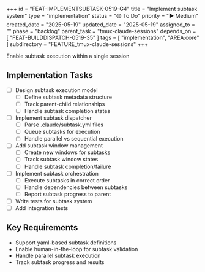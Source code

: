+++
id = "FEAT-IMPLEMENTSUBTASK-0519-G4"
title = "Implement subtask system"
type = "implementation"
status = "🟡 To Do"
priority = "▶️ Medium"
created_date = "2025-05-19"
updated_date = "2025-05-19"
assigned_to = ""
phase = "backlog"
parent_task = "tmux-claude-sessions"
depends_on = [ "FEAT-BUILDDISPATCH-0519-35" ]
tags = [ "implementation", "AREA:core" ]
subdirectory = "FEATURE_tmux-claude-sessions"
+++

Enable subtask execution within a single session

## Implementation Tasks
- [ ] Design subtask execution model
  - [ ] Define subtask metadata structure
  - [ ] Track parent-child relationships
  - [ ] Handle subtask completion states
- [ ] Implement subtask dispatcher
  - [ ] Parse .claude/subtask.yml files
  - [ ] Queue subtasks for execution
  - [ ] Handle parallel vs sequential execution
- [ ] Add subtask window management
  - [ ] Create new windows for subtasks
  - [ ] Track subtask window states
  - [ ] Handle subtask completion/failure
- [ ] Implement subtask orchestration
  - [ ] Execute subtasks in correct order
  - [ ] Handle dependencies between subtasks
  - [ ] Report subtask progress to parent
- [ ] Write tests for subtask system
- [ ] Add integration tests

## Key Requirements
- Support yaml-based subtask definitions
- Enable human-in-the-loop for subtask validation
- Handle parallel subtask execution
- Track subtask progress and results
